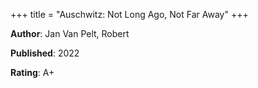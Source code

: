 +++
title = "Auschwitz: Not Long Ago, Not Far Away"
+++



**Author**: Jan Van Pelt, Robert

**Published**: 2022

**Rating**: A+
